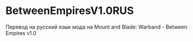 # BetweenEmpiresV1.0RUS
Перевод на русский язык мода на Mount and Blade: Warband - Between Empires v1.0
